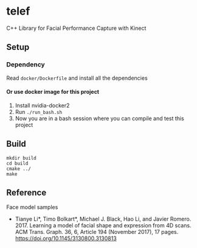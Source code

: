 # telef

C++ Library for Facial Performance Capture with Kinect 

## Setup

### Dependency

Read `docker/Dockerfile` and install all the dependencies

#### Or use docker image for this project

1. Install nvidia-docker2
1. Run `./run_bash.sh`
1. Now you are in a bash session where you can compile and test this project

## Build

```
mkdir build
cd build
cmake ../
make
```

## Reference

Face model samples
* Tianye Li*, Timo Bolkart*, Michael J. Black, Hao Li, and Javier Romero. 2017. Learning a model of facial shape and expression from 4D scans. ACM Trans. Graph. 36, 6, Article 194 (November 2017), 17 pages. https://doi.org/10.1145/3130800.3130813
